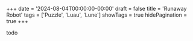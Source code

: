 +++
date = '2024-08-04T00:00:00-00:00'
draft = false
title = 'Runaway Robot'
tags = ['Puzzle', 'Luau', 'Lune']
showTags = true
hidePagination = true
+++

todo

<!--more-->

